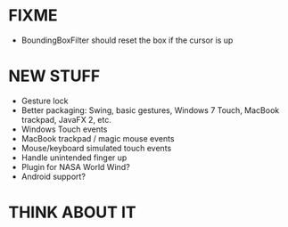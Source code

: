 # FIXME

* BoundingBoxFilter should reset the box if the cursor is up

# NEW STUFF

* Gesture lock
* Better packaging: Swing, basic gestures, Windows 7 Touch, MacBook trackpad, JavaFX 2, etc.
* Windows Touch events
* MacBook trackpad / magic mouse events
* Mouse/keyboard simulated touch events
* Handle unintended finger up
* Plugin for NASA World Wind?
* Android support?

# THINK ABOUT IT
